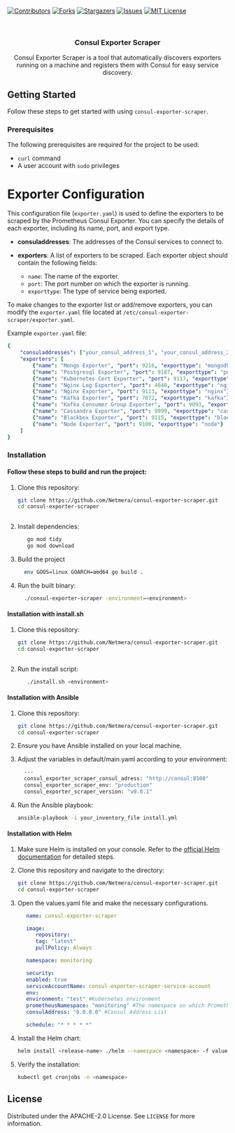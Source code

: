 <a name="readme-top"></a>

[![Contributors][contributors-shield]][contributors-url]
[![Forks][forks-shield]][forks-url]
[![Stargazers][stars-shield]][stars-url]
[![Issues][issues-shield]][issues-url]
[![MIT License][license-shield]][license-url]



<!-- PROJECT LOGO -->
<br />
<div align="center">

  <h3 align="center">Consul Exporter Scraper</h3>

  <p align="center">
    Consul Exporter Scraper is a tool that automatically discovers exporters running on a machine and registers them with Consul for easy service discovery.
  </p>
</div>

## Getting Started

Follow these steps to get started with using `consul-exporter-scraper`.

### Prerequisites

The following prerequisites are required for the project to be used:

- `curl` command
- A user account with `sudo` privileges

# Exporter Configuration

This configuration file (`exporter.yaml`) is used to define the exporters to be scraped by the Prometheus Consul Exporter. You can specify the details of each exporter, including its name, port, and export type.

- **consuladdresses**: The addresses of the Consul services to connect to.

- **exporters**: A list of exporters to be scraped. Each exporter object should contain the following fields:
  - `name`: The name of the exporter.
  - `port`: The port number on which the exporter is running.
  - `exporttype`: The type of service being exported.

To make changes to the exporter list or add/remove exporters, you can modify the `exporter.yaml` file located at `/etc/consul-exporter-scraper/exporter.yaml`.

Example `exporter.yaml` file:

```yaml
{
    "consuladdresses": ["your_consul_address_1", "your_consul_address_2"],
    "exporters": [
        {"name": "Mongo Exporter", "port": 9216, "exporttype": "mongodb"},
        {"name": "Postgresql Exporter", "port": 9187, "exporttype": "postgresql"},
        {"name": "Kubernetes Cert Exporter", "port": 9117, "exporttype": "kubernetes"},
        {"name": "Nginx Log Exporter", "port": 4040, "exporttype": "nginx"},
        {"name": "Nginx Exporter", "port": 9113, "exporttype": "nginx"},
        {"name": "Kafka Exporter", "port": 7072, "exporttype": "kafka"},
        {"name": "Kafka Consumer Group Exporter", "port": 9093, "exporttype": "kafka"},
        {"name": "Cassandra Exporter", "port": 9999, "exporttype": "cassandra"},
        {"name": "Blackbox Exporter", "port": 9115, "exporttype": "blackbox"},
        {"name": "Node Exporter", "port": 9100, "exporttype": "node"}
    ]
}
```
### Installation

#### Follow these steps to build and run the project:
 
1. Clone this repository:

   ```bash
   git clone https://github.com/Netmera/consul-exporter-scraper.git
   cd consul-exporter-scraper
  
2. Install dependencies:

   ```bash
      go mod tidy
      go mod download
    ```

3. Build the project
   ```bash
     env GOOS=linux GOARCH=amd64 go build .
    ```

4. Run the built binary:

   ```bash
     ./consul-exporter-scraper -environment=<environment>
    ```

#### Installation with install.sh

1. Clone this repository:

   ```bash
   git clone https://github.com/Netmera/consul-exporter-scraper.git
   cd consul-exporter-scraper
  
2. Run the install script:

   ```bash
      ./install.sh <environment>
    ```

#### Installation with Ansible

1. Clone this repository:

   ```bash
   git clone https://github.com/Netmera/consul-exporter-scraper.git
   cd consul-exporter-scraper
    ```

2. Ensure you have Ansible installed on your local machine.

3. Adjust the variables in default/main.yaml according to your environment:
    ```bash   
      ---
      consul_exporter_scraper_consul_adress: "http://consul:8500"
      consul_exporter_scraper_env: "production"
      consul_exporter_scraper_version: "v0.0.1"
   ```

4. Run the Ansible playbook:
    ```bash   
   ansible-playbook -i your_inventory_file install.yml
   ```

#### Installation with Helm 


1. Make sure Helm is installed on your console. Refer to the [official Helm documentation](https://helm.sh/docs/intro/install/) for detailed steps.

2. Clone this repository and navigate to the directory:

   ```bash
   git clone https://github.com/Netmera/consul-exporter-scraper.git
   cd consul-exporter-scraper
   ```

3. Open the values.yaml file and make the necessary configurations.


```yaml
      name: consul-exporter-scraper

      image:
         repository: 
         tag: "latest"
         pullPolicy: Always

      namespace: monitoring

      security:
      enabled: true
      serviceAccountName: consul-exporter-scraper-service-account
      env:
      environment: "test" #Kubernetes environment
      prometheusNamespace: "monitoring" #The namespace on which Prometheus runs
      consulAddress: "0.0.0.0" #Consul Address List

      schedule: "* * * * *" 
```

4. Install the Helm chart:

   ```bash
   helm install <release-name> ./helm --namespace <namespace> -f values.yaml
   ```

5. Verify the installation:

   ```bash
   kubectl get cronjobs -n <namespace>
   ```

<!-- LICENSE -->
## License

Distributed under the APACHE-2.0 License. See `LICENSE` for more information.


[contributors-shield]: https://img.shields.io/github/contributors/Netmera/consul-exporter-scraper?style=for-the-badge
[contributors-url]: https://github.com/Netmera/consul-exporter-scraper/graphs/contributors
[forks-shield]: https://img.shields.io/github/forks/Netmera/consul-exporter-scraper?style=for-the-badge
[forks-url]: https://github.com/Netmera/consul-exporter-scraper/network/members
[stars-shield]: https://img.shields.io/github/stars/Netmera/consul-exporter-scraper?style=for-the-badge
[stars-url]: https://github.com/Netmera/consul-exporter-scraper/stargazers
[issues-shield]: https://img.shields.io/github/issues/Netmera/consul-exporter-scraper?style=for-the-badge
[issues-url]: https://github.com/Netmera/consul-exporter-scraper/issues
[license-shield]: https://img.shields.io/github/license/Netmera/consul-exporter-scraper?style=for-the-badge
[license-url]: https://github.com/Netmera/consul-exporter-scraper/blob/main/LICENSE